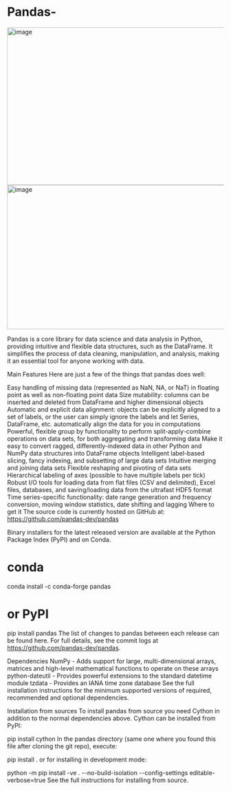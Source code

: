# Pandas-

<img width="853" height="367" alt="image" src="https://github.com/user-attachments/assets/2f6c4b86-ea5b-44d5-874a-e935772e2ca7" />



<img width="1049" height="336" alt="image" src="https://github.com/user-attachments/assets/b6e7d04a-4e1f-456a-800d-ca1aeb6c820d" />



Pandas is a core library for data science and data analysis in Python, providing intuitive and flexible data structures, such as the DataFrame. It simplifies the process of data cleaning, manipulation, and analysis, making it an essential tool for anyone working with data.

Main Features
Here are just a few of the things that pandas does well:

Easy handling of missing data (represented as NaN, NA, or NaT) in floating point as well as non-floating point data
Size mutability: columns can be inserted and deleted from DataFrame and higher dimensional objects
Automatic and explicit data alignment: objects can be explicitly aligned to a set of labels, or the user can simply ignore the labels and let Series, DataFrame, etc. automatically align the data for you in computations
Powerful, flexible group by functionality to perform split-apply-combine operations on data sets, for both aggregating and transforming data
Make it easy to convert ragged, differently-indexed data in other Python and NumPy data structures into DataFrame objects
Intelligent label-based slicing, fancy indexing, and subsetting of large data sets
Intuitive merging and joining data sets
Flexible reshaping and pivoting of data sets
Hierarchical labeling of axes (possible to have multiple labels per tick)
Robust I/O tools for loading data from flat files (CSV and delimited), Excel files, databases, and saving/loading data from the ultrafast HDF5 format
Time series-specific functionality: date range generation and frequency conversion, moving window statistics, date shifting and lagging
Where to get it
The source code is currently hosted on GitHub at: https://github.com/pandas-dev/pandas

Binary installers for the latest released version are available at the Python Package Index (PyPI) and on Conda.

# conda
conda install -c conda-forge pandas
# or PyPI
pip install pandas
The list of changes to pandas between each release can be found here. For full details, see the commit logs at https://github.com/pandas-dev/pandas.

Dependencies
NumPy - Adds support for large, multi-dimensional arrays, matrices and high-level mathematical functions to operate on these arrays
python-dateutil - Provides powerful extensions to the standard datetime module
tzdata - Provides an IANA time zone database
See the full installation instructions for the minimum supported versions of required, recommended and optional dependencies.

Installation from sources
To install pandas from source you need Cython in addition to the normal dependencies above. Cython can be installed from PyPI:

pip install cython
In the pandas directory (same one where you found this file after cloning the git repo), execute:

pip install .
or for installing in development mode:

python -m pip install -ve . --no-build-isolation --config-settings editable-verbose=true
See the full instructions for installing from source.
